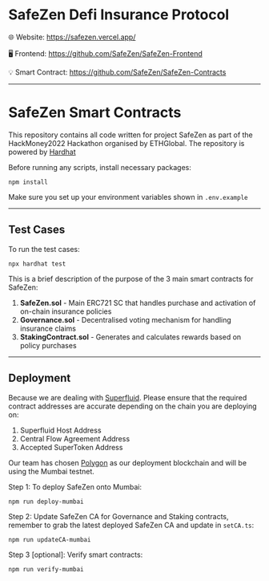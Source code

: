 # SafeZen Defi Insurance Protocol

🌐 Website: <https://safezen.vercel.app/>

🖥️ Frontend: <https://github.com/SafeZen/SafeZen-Frontend>

💡 Smart Contract: <https://github.com/SafeZen/SafeZen-Contracts>

---
# SafeZen Smart Contracts
This repository contains all code written for project SafeZen as part of the HackMoney2022 Hackathon organised by ETHGlobal. The repository is powered by [Hardhat](https://hardhat.org/)

Before running any scripts, install necessary packages:
```
npm install
```

Make sure you set up your environment variables shown in `.env.example`

---
## Test Cases
To run the test cases:
```
npx hardhat test
```
This is a brief description of the purpose of the 3 main smart contracts for SafeZen:
1. **SafeZen.sol** - Main ERC721 SC that handles purchase and activation of on-chain insurance policies
2. **Governance.sol** - Decentralised voting mechanism for handling insurance claims
3. **StakingContract.sol** - Generates and calculates rewards based on policy purchases

---
## Deployment
Because we are dealing with [Superfluid](https://www.superfluid.finance/). Please ensure that the required contract addresses are accurate depending on the chain you are deploying on:
1. Superfluid Host Address
2. Central Flow Agreement Address
3. Accepted SuperToken Address

Our team has chosen [Polygon](https://polygon.technology/) as our deployment blockchain and will be using the Mumbai testnet.

Step 1: To deploy SafeZen onto Mumbai:
```
npm run deploy-mumbai
```
Step 2: Update SafeZen CA for Governance and Staking contracts, remember to grab the latest deployed SafeZen CA and update in `setCA.ts`:
```
npm run updateCA-mumbai
```
Step 3 [optional]: Verify smart contracts:
```
npm run verify-mumbai
```
